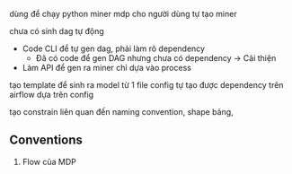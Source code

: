 dùng để chạy python miner
mdp cho người dùng tự tạo miner

chưa có sinh dag tự động
- Code CLI để tự gen dag, phải làm rõ dependency
	- Đã có code để gen DAG nhưng chưa có dependency -> Cải thiện
- Làm API để gen ra miner chỉ dựa vào process


tạo template để sinh ra model từ 1 file config
tự tạo được dependency trên airflow dựa trên config

tạo constrain liên quan đến naming convention, shape bảng,

## Conventions
1. Flow của MDP